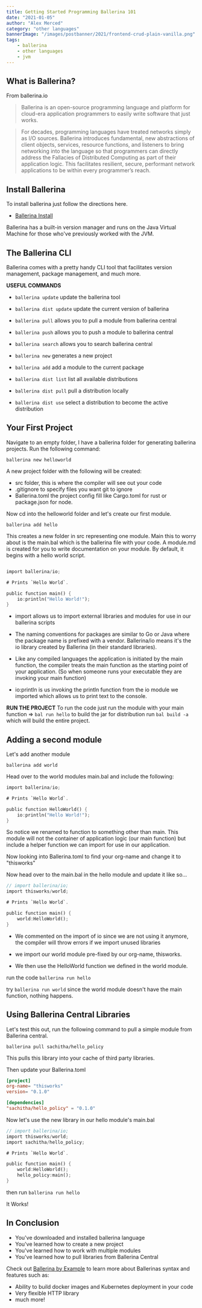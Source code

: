 ```yaml
---
title: Getting Started Programming Ballerina 101
date: "2021-01-05"
author: "Alex Merced"
category: "other languages"
bannerImage: "/images/postbanner/2021/frontend-crud-plain-vanilla.png"
tags:
    - ballerina
    - other languages
    - jvm
---
```


## What is Ballerina?

From ballerina.io

> Ballerina is an open-source programming language and platform for cloud-era application programmers to easily write software that just works.

> For decades, programming languages have treated networks simply as I/O sources. Ballerina introduces fundamental, new abstractions of client objects, services, resource functions, and listeners to bring networking into the language so that programmers can directly address the Fallacies of Distributed Computing as part of their application logic. This facilitates resilient, secure, performant network applications to be within every programmer’s reach.

## Install Ballerina

To install ballerina just follow the directions here.

- [Ballerina Install](https://ballerina.io/downloads/)

Ballerina has a built-in version manager and runs on the Java Virtual Machine for those who've previously worked with the JVM.

## The Ballerina CLI

Ballerina comes with a pretty handy CLI tool that facilitates version management, package management, and much more.

**USEFUL COMMANDS**

- `ballerina update` update the ballerina tool

- `ballerina dist update` update the current version of ballerina

- `ballerina pull` allows you to pull a module from ballerina central

- `ballerina push` allows you to push a module to ballerina central

- `ballerina search` allows you to search ballerina central

- `ballerina new` generates a new project

- `ballerina add` add a module to the current package

- `ballerina dist list` list all available distributions

- `ballerina dist pull` pull a distribution locally

- `ballerina dist use` select a distribution to become the active distribution

## Your First Project

Navigate to an empty folder, I have a ballerina folder for generating ballerina projects. Run the following command:

`ballerina new helloworld`

A new project folder with the following will be created:

- src folder, this is where the compiler will see out your code
- .gitignore to specify files you want git to ignore
- Ballerina.toml the project config fill like Cargo.toml for rust or package.json for node.

Now cd into the helloworld folder and let's create our first module.

`ballerina add hello`

This creates a new folder in src representing one module. Main this to worry about is the main.bal which is the ballerina file with your code. A module.md is created for you to write documentation on your module. By default, it begins with a hello world script.

```rust

import ballerina/io;

# Prints `Hello World`.

public function main() {
    io:println("Hello World!");
}

```
- import allows us to import external libraries and modules for use in our ballerina scripts

- The naming conventions for packages are similar to Go or Java where the package name is prefixed with a vendor. Ballerina/io means it's the io library created by Ballerina (in their standard libraries).

- Like any compiled languages the application is initiated by the main function, the compiler treats the main function as the starting point of your application. (So when someone runs your executable they are invoking your main function)

- io:println is us invoking the println function from the io module we imported which allows us to print text to the console.

**RUN THE PROJECT** To run the code just run the module with your main function => `bal run hello` to build the jar for distribution run `bal build -a` which will build the entire project.

## Adding a second module

Let's add another module

`ballerina add world`

Head over to the world modules main.bal and include the following:

```rust
import ballerina/io;

# Prints `Hello World`.

public function HelloWorld() {
    io:println("Hello World!");
}

```

So notice we renamed to function to something other than main. This module will not the container of application logic (our main function) but include a helper function we can import for use in our application.

Now looking into Ballerina.toml to find your org-name and change it to "thisworks"

Now head over to the main.bal in the hello module and update it like so...

```rust
// import ballerina/io;
import thisworks/world;

# Prints `Hello World`.

public function main() {
    world:HelloWorld();
}
```

- We commented on the import of io since we are not using it anymore, the compiler will throw errors if we import unused libraries

- we import our world module pre-fixed by our org-name, thisworks.

- We then use the HelloWorld function we defined in the world module.

run the code `ballerina run hello`

try `ballerina run world` since the world module doesn't have the main function, nothing happens.

## Using Ballerina Central Libraries

Let's test this out, run the following command to pull a simple module from Ballerina central.

`ballerina pull sachitha/hello_policy`

This pulls this library into your cache of third party libraries.

Then update your Ballerina.toml

```toml
[project]
org-name= "thisworks"
version= "0.1.0"

[dependencies]
"sachitha/hello_policy" = "0.1.0"
```

Now let's use the new library in our hello module's main.bal

```rust
// import ballerina/io;
import thisworks/world;
import sachitha/hello_policy;

# Prints `Hello World`.

public function main() {
    world:HelloWorld();
    hello_policy:main();
}
```

then run `ballerina run hello`

It Works!

## In Conclusion

- You've downloaded and installed ballerina language
- You've learned how to create a new project
- You've learned how to work with multiple modules
- You've learned how to pull libraries from Ballerina Central

Check out [Ballerina by Example](https://ballerina.io/learn/by-example/) to learn more about Ballerinas syntax and features such as:

- Ability to build docker images and Kubernetes deployment in your code
- Very flexible HTTP library
- much more!